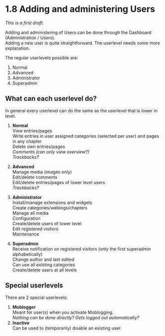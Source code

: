 # 1.8 Adding and administering Users

_This is a first draft._

Adding and administering of Users can be done through the Dashboard (Administration / Users).  
Adding a new user is quite straightforward. The userlevel needs some more explanation.

The regular userlevels possible are:

1. Normal
2. Advanced
3. Administrator
4. Superadmin

What can each userlevel do?
---------------------------

In general every userlevel can do the same as the userlevel that is lower in level.

1. __Normal__  
   View entries/pages  
   Write entries in user assigned categories (selected per user) and pages in any chapter  
   Delete own entries/pages  
   _Comments (can only view overview?)_  
   _Trackbacks?_  

2. __Advanced__  
   Manage media (images only)  
   Edit/delete comments  
   Edit/delete entries/pages of lower level users  
   _Trackbacks?_  

3. __Administrator__  
   Install/manage extensions and widgets  
   Create categories/weblogs/chapters  
   Manage all media  
   Configuration  
   Create/delete users of lower level  
   Edit registered visitors  
   Maintenance   

4. __Superadmin__  
   Receive notification on registered visitors (only the first superadmin alphabetically)  
   Change author and last edited  
   Can use all existing categories  
   Create/delete users at all levels  
   
Special userlevels
------------------

There are 2 special userlevels:

1. __Moblogger__   
   Meant for user(s) when you activate Moblogging.  
   _Nothing can be done directly? Gets logged out automatically?_
2. __Inactive__  
   Can be used to (temporarily) disable an existing user.
